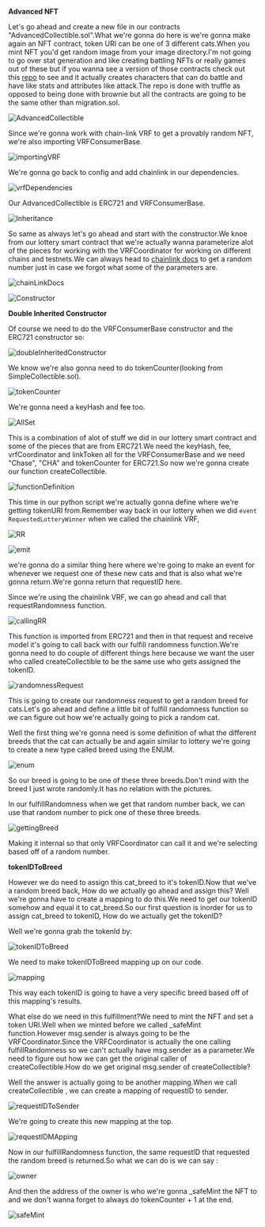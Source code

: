 **Advanced NFT**

Let's go ahead and create a new file in our contracts "AdvancedCollectible.sol".What we're gonna do here is we're gonna make again an NFT contract, token URI can be one of 3 different cats.When you mint NFT you'd get random image from your image directory.I'm not going to go over stat generation and like creating battling NFTs or really games out of these but if you wanna see a version of those contracts check out this [repo](https://github.com/PatrickAlphaC/dungeons-and-dragons-nft) to see and it actually creates characters that can do battle and have like stats and attributes like attack.The repo is done with truffle as opposed to being done with brownie but all the contracts are going to be the same other than migration.sol.

![AdvancedCollectible](Images/l32.png)

Since we're gonna work with chain-link VRF to get a provably random NFT, we're also importing VRFConsumerBase.

![importingVRF](Images/l33.png)

We're gonna go back to config and add chainlink in our dependencies.

![vrfDependencies](Images/l34.png)

Our AdvancedCollectible is ERC721 and VRFConsumerBase.

![Inheritance](Images/l35.png)

So same as always let's go ahead and start with the constructor.We knoe from our lottery smart contract that we're actually wanna parameterize alot of the pieces for working with the VRFCoordinator for working on different chains and testnets.We can always head to [chainlink docs](https://docs.chain.link/docs/get-a-random-number/v1/) to get a random number just in case we forgot what some of the parameters are.

![chainLinkDocs](Images/l36.png)

![Constructor](Images/l37.png)

**Double Inherited Constructor**

Of course we need to do the VRFConsumerBase constructor and the ERC721 constructor so:

![doubleInheritedConstructor](Images/l38.png)

We know we're also gonna need to do tokenCounter(looking from SimpleCollectible.sol).

![tokenCounter](Images/l39.png)

We're gonna need a keyHash and fee too.

![AllSet](Images/l40.png)

This is a combination of alot of stuff we did in our lottery smart contract and some of the pieces that are from ERC721.We need the keyHash, fee, vrfCoordinator and linkToken all for the VRFConsumerBase and we need "Chase", "CHA" and tokenCounter for ERC721.So now we're gonna create our function createCollectible.

![functionDefinition](Images/l41.png)

This time in our python script we're actually gonna define where we're getting tokenURI from.Remember way back in our lottery when we did `event RequestedLotteryWinner` when we called the chainlink VRF, 

![RR](Images/l42.png)

![emit](Images/l43.png)

we're gonna do a similar thing here where we're going to make an event for whenever we request one of these new cats and that is also what we're gonna return.We're gonna return that requestID here.

Since we're using the chainlink VRF, we can go ahead and call that requestRandomness function.

![callingRR](Images/l44.png)

This function is imported from ERC721 and then in that request and receive model it's going to call back with our fulfill randomness function.We're gonna need to do couple of different things here because we want the user who called createCollectible to be the same use who gets assigned the tokenID.

![randomnessRequest](Images/l45.png)

This is going to create our randomness request to get a random breed for cats.Let's go ahead and define a little bit of fulfill randomness function so we can figure out how we're actually going to pick a random cat.

Well the first thing we're gonna need is some definition of what the different breeds that the cat can actually be and again similar to lottery we're going to create a new type called breed using the ENUM. 

![enum](Images/l46.png)

So our breed is going to be one of these three breeds.Don't mind with the breed I just wrote randomly.It has no relation with the pictures.

In our fulfillRandomness when we get that random number back, we can use that random number to pick one of these three breeds.

![gettingBreed](Images/l47.png)

Making it internal so that only VRFCoordinator can call it and we're selecting based off of a random number.

**tokenIDToBreed**

However we do need to assign this cat_breed to it's tokenID.Now that we've a random breed back, How do we actually go ahead and assign this? Well we're gonna have to create a mapping to do this.We need to get our tokenID somehow and equal it to cat_breed.So our first question is inorder for us to assign cat_breed to tokenID, How do we actually get the tokenID?

Well we're gonna grab the tokenId by:

![tokenIDToBreed](Images/l48.png)

We need to make tokenIDToBreed mapping up on our code.

![mapping](Images/l49.png)

This way each tokenID is going to have a very specific breed based off of this mapping's results.

What else do we need in this fulfillment?We need to mint the NFT and set a token URI.Well when we minted before we called _safeMint function.However msg.sender is always going to be the VRFCoordinator.Since the VRFCoordinator is actually the one calling fulfillRandomness so we can't actually have msg.sender as a parameter.We need to figure out how we can get the original caller of createCollectible.How do we get original msg.sender of createCollectible? 

Well the answer is actually going to be another mapping.When we call createCollectible , we can create a mapping of requestID to sender.

![requestIDToSender](Images/l50.png)

We're going to create this new mapping at the top.

![requestIDMApping](Images/l51.png)

Now in our fulfillRandomness function, the same requestID that requested the random breed is returned.So what we can do is we can say :

![owner](Images/l52.png)

And then the address of the owner is who we're gonna _safeMint the NFT to and we don't wanna forget to always do tokenCounter + 1 at the end.

![safeMint](Images/l53.png)



